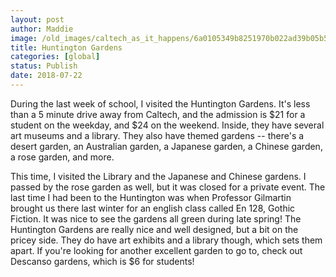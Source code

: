 ```yaml
---
layout: post
author: Maddie
image: /old_images/caltech_as_it_happens/6a0105349b8251970b022ad39b05b5200b.jpg
title: Huntington Gardens
categories: [global]
status: Publish
date: 2018-07-22
---
```


During the last week of school, I visited the Huntington Gardens. It's less than a 5 minute drive away from Caltech, and the admission is $21 for a student on the weekday, and $24 on the weekend. Inside, they have several art museums and a library. They also have themed gardens -- there's a desert garden, an Australian garden, a Japanese garden, a Chinese garden, a rose garden, and more.

This time, I visited the Library and the Japanese and Chinese gardens. I passed by the rose garden as well, but it was closed for a private event. The last time I had been to the Huntington was when Professor Gilmartin brought us there last winter for an english class called En 128, Gothic Fiction. It was nice to see the gardens all green during late spring!
The Huntington Gardens are really nice and well designed, but a bit on the pricey side. They do have art exhibits and a library though, which sets them apart. If you're looking for another excellent garden to go to, check out Descanso gardens, which is $6 for students!

